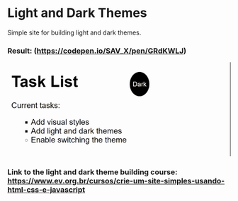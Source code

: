 # Light and Dark Themes
Simple site for building light and dark themes.

### Result: (https://codepen.io/SAV_X/pen/GRdKWLJ)
<img src="https://github.com/viniciusalves23/Light-and-Dark-Themes/blob/master/Light-and-Dark-Themes.gif?raw=true">

### Link to the light and dark theme building course: https://www.ev.org.br/cursos/crie-um-site-simples-usando-html-css-e-javascript
